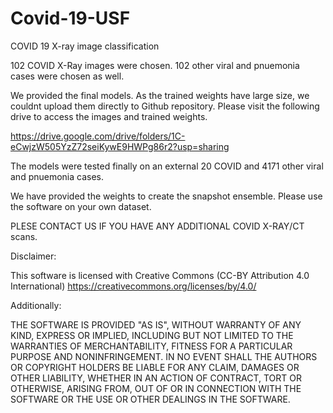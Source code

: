 # Covid-19-USF
COVID 19 X-ray image classification

102 COVID X-Ray images were chosen. 102 other viral and pnuemonia cases were chosen as well. 

We provided the final models. As the trained weights have large size, we couldnt upload them directly to Github repository. Please visit the following drive to access the images and trained weights.

https://drive.google.com/drive/folders/1C-eCwjzW505YzZ72seiKywE9HWPg86r2?usp=sharing

The models were tested finally on an external 20 COVID and 4171 other viral and pnuemonia cases.

We have provided the weights to create the snapshot ensemble. Please use the software on your own dataset. 

 PLESE CONTACT US IF YOU HAVE ANY ADDITIONAL COVID X-RAY/CT scans. 


Disclaimer: 

This software is licensed with Creative Commons (CC-BY Attribution 4.0 International)  https://creativecommons.org/licenses/by/4.0/

Additionally:

THE SOFTWARE IS PROVIDED "AS IS", WITHOUT WARRANTY OF ANY KIND, EXPRESS OR IMPLIED, INCLUDING BUT NOT LIMITED TO THE WARRANTIES OF MERCHANTABILITY, FITNESS FOR A PARTICULAR PURPOSE AND NONINFRINGEMENT. IN NO EVENT SHALL THE AUTHORS OR COPYRIGHT HOLDERS BE LIABLE FOR ANY CLAIM, DAMAGES OR OTHER LIABILITY, WHETHER IN AN ACTION OF CONTRACT, TORT OR OTHERWISE, ARISING FROM, OUT OF OR IN CONNECTION WITH THE SOFTWARE OR THE USE OR OTHER DEALINGS IN THE SOFTWARE.
